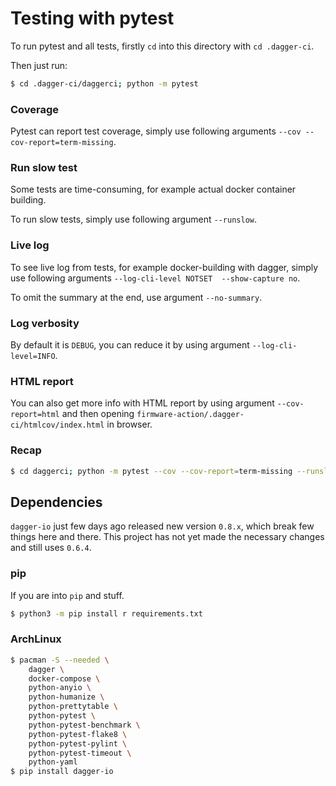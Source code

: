 # Testing with pytest
To run pytest and all tests, firstly `cd` into this directory with `cd .dagger-ci`.

Then just run:
```bash
$ cd .dagger-ci/daggerci; python -m pytest
```

### Coverage
Pytest can report test coverage, simply use following arguments `--cov --cov-report=term-missing`.

### Run slow test
Some tests are time-consuming, for example actual docker container building.

To run slow tests, simply use following argument `--runslow`.

### Live log
To see live log from tests, for example docker-building with dagger, simply use following arguments `--log-cli-level NOTSET  --show-capture no`.

To omit the summary at the end, use argument `--no-summary`.

### Log verbosity
By default it is `DEBUG`, you can reduce it by using argument `--log-cli-level=INFO`.

### HTML report
You can also get more info with HTML report by using argument `--cov-report=html` and then opening `firmware-action/.dagger-ci/htmlcov/index.html` in browser.

### Recap
```bash
$ cd daggerci; python -m pytest --cov --cov-report=term-missing --runslow --log-cli-level NOTSET --show-capture no --log-cli-level=INFO --cov-report=html
```


## Dependencies

`dagger-io` just few days ago released new version `0.8.x`, which break few things here and there. This project has not yet made the necessary changes and still uses `0.6.4`.

### pip
If you are into `pip` and stuff.
```bash
$ python3 -m pip install r requirements.txt
```

### ArchLinux
```bash
$ pacman -S --needed \
	dagger \
	docker-compose \
	python-anyio \
	python-humanize \
	python-prettytable \
	python-pytest \
	python-pytest-benchmark \
	python-pytest-flake8 \
	python-pytest-pylint \
	python-pytest-timeout \
	python-yaml
$ pip install dagger-io
```
